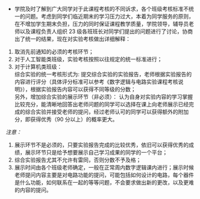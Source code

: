 - 学院及时了解到广大同学对于此课程考核的不同诉求，各个班级考核标准不统一的问题。考虑到同学们临近期末的学习压力过大，本着为同学服务的原则，在不增加学生期末负担，压力的同时保证课程教学质量，学院领导，辅导员老师以及课程负责人组织 23 级各班班长对同学们提出的问题进行了讨论，协商出了统一的结果，现在对实验考核做出详细解释：
  
1. 取消先前通知的必须的考核环节；
2. 对于人工智能类班级，实验考核按照以往规定的统一标准进行；
3. 对于计算机类班级：
   <br/>
    综合实验的统一考核形式为: 提交综合实验的实验报告，老师根据实验报告的内容进行评分（具体评分标准可以参考《数字逻辑与电路实验课程考核说明》），根据实验报告内容可以获得不同等级的分数；
    <br/>
    另外，增加综合实验的展示环节（非必须）：
    认为自身对实验内容的学习掌握比较充分，能清晰地回答出老师问题的同学可以选择在课上向老师展示已经完成的综合实验并接受老师的提问，经过老师认可的同学可以获得额外的附加分，即获得优秀（90 分以上）的概率更大。

*注意：*
1. 展示环节不是必须的，只要实验报告完成的比较优秀，依旧可以获得优秀的成绩，展示环节只是给予想要展示自己学习成果的同学的一个平台；
2. 综合实验报告尤其不允许有雷同，否则分数不予及格；
3. 展示时间由各个班级老师确定，一般在正常周内数字逻辑课内进行；展示时候老师提问内容主要是对电路功能的提问，可能包括如何设计的电路，每个器件是什么功能，如何联系在一起的等等问题，不会要求做出新的更改，以及更难的内容的提问。